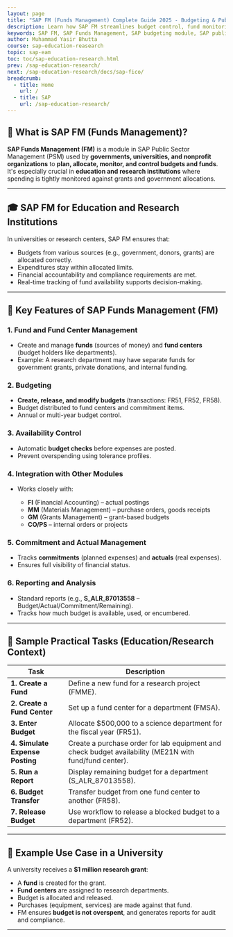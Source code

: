 ```yaml
---
layout: page
title: "SAP FM (Funds Management) Complete Guide 2025 - Budgeting & Public Sector ERP"
description: Learn how SAP FM streamlines budget control, fund monitoring & compliance. Explore key features, implementation steps, and how it integrates with SAP FI for public sector & NGOs.
keywords: SAP FM, SAP Funds Management, SAP budgeting module, SAP public sector, SAP budget control, SAP FM integration, SAP commitment accounting, SAP FM vs FICO, SAP fund monitoring, SAP FM configuration, SAP government accounting, SAP FM reports, SAP budget execution, SAP FM training, SAP FM certification
author: Muhammad Yasir Bhutta
course: sap-education-reasearch
topic: sap-eam
toc: toc/sap-education-research.html
prev: /sap-education-research/
next: /sap-education-research/docs/sap-fico/
breadcrumb:
  - title: Home
    url: /
  - title: SAP
    url: /sap-education-research/
---
```


## 📘 What is **SAP FM (Funds Management)?**

**SAP Funds Management (FM)** is a module in SAP Public Sector Management (PSM) used by **governments, universities, and nonprofit organizations** to **plan, allocate, monitor, and control budgets and funds**. It's especially crucial in **education and research institutions** where spending is tightly monitored against grants and government allocations.

---

## 🎓 SAP FM for **Education and Research Institutions**

In universities or research centers, SAP FM ensures that:

* Budgets from various sources (e.g., government, donors, grants) are allocated correctly.
* Expenditures stay within allocated limits.
* Financial accountability and compliance requirements are met.
* Real-time tracking of fund availability supports decision-making.

---

## 🔑 Key Features of SAP Funds Management (FM)

### 1. **Fund and Fund Center Management**

* Create and manage **funds** (sources of money) and **fund centers** (budget holders like departments).
* Example: A research department may have separate funds for government grants, private donations, and internal funding.

### 2. **Budgeting**

* **Create, release, and modify budgets** (transactions: FR51, FR52, FR58).
* Budget distributed to fund centers and commitment items.
* Annual or multi-year budget control.

### 3. **Availability Control**

* Automatic **budget checks** before expenses are posted.
* Prevent overspending using tolerance profiles.

### 4. **Integration with Other Modules**

* Works closely with:

  * **FI** (Financial Accounting) – actual postings
  * **MM** (Materials Management) – purchase orders, goods receipts
  * **GM** (Grants Management) – grant-based budgets
  * **CO/PS** – internal orders or projects

### 5. **Commitment and Actual Management**

* Tracks **commitments** (planned expenses) and **actuals** (real expenses).
* Ensures full visibility of financial status.

### 6. **Reporting and Analysis**

* Standard reports (e.g., **S\_ALR\_87013558** – Budget/Actual/Commitment/Remaining).
* Tracks how much budget is available, used, or encumbered.

---

## 🧪 Sample Practical Tasks (Education/Research Context)

| Task                            | Description                                                                                            |
| ------------------------------- | ------------------------------------------------------------------------------------------------------ |
| **1. Create a Fund**            | Define a new fund for a research project (FMME).                                                       |
| **2. Create a Fund Center**     | Set up a fund center for a department (FMSA).                                                          |
| **3. Enter Budget**             | Allocate \$500,000 to a science department for the fiscal year (FR51).                                 |
| **4. Simulate Expense Posting** | Create a purchase order for lab equipment and check budget availability (ME21N with fund/fund center). |
| **5. Run a Report**             | Display remaining budget for a department (S\_ALR\_87013558).                                          |
| **6. Budget Transfer**          | Transfer budget from one fund center to another (FR58).                                                |
| **7. Release Budget**           | Use workflow to release a blocked budget to a department (FR52).                                       |

---

## 🧾 Example Use Case in a University

A university receives a **\$1 million research grant**:

* A **fund** is created for the grant.
* **Fund centers** are assigned to research departments.
* Budget is allocated and released.
* Purchases (equipment, services) are made against that fund.
* FM ensures **budget is not overspent**, and generates reports for audit and compliance.

---
